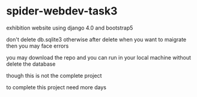 # spider-webdev-task3
exhibition website using django 4.0 and bootstrap5

don't delete db.sqlite3 otherwise after delete when you want to maigrate then you may face errors

you may download the repo and you can run in your local machine without delete the database

though this is not the complete project

to complete this project need more days

